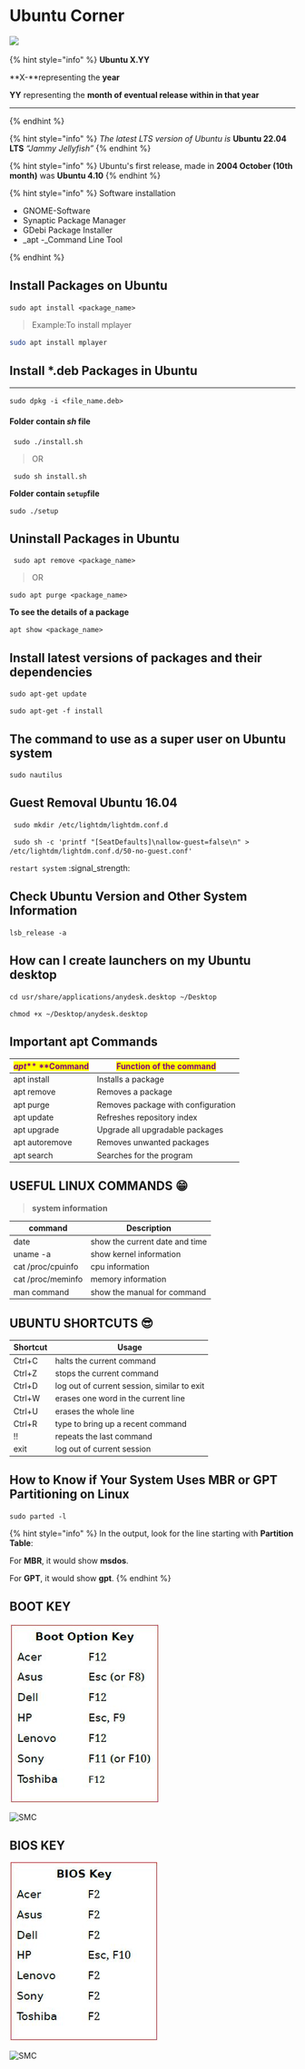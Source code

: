 # Ubuntu Corner

![](../.gitbook/assets/ubuntu\_plain\_wordmark\_logo\_icon\_146632.png)

{% hint style="info" %}
**Ubuntu X.YY**

**X-**representing the **year**

**YY** representing the **month of eventual release within in that year**

****
{% endhint %}

{% hint style="info" %}
_The latest LTS version of Ubuntu is_ **Ubuntu 22.04 LTS** _“_Jammy Jellyfish_”_
{% endhint %}

{% hint style="info" %}
Ubuntu's first release, made in **2004 October (10th month)** was **Ubuntu 4.10**
{% endhint %}

{% hint style="info" %}
Software installation

* GNOME-Software
* Synaptic Package Manager
* GDebi Package Installer
* _apt -_Command Line Tool


{% endhint %}

## Install Packages on Ubuntu

```shell
sudo apt install <package_name>
```

> Example:To install mplayer

```bash
sudo apt install mplayer
```

## Install \*.deb Packages in Ubuntu

****

```
sudo dpkg -i <file_name.deb>  
```

#### **Folder contain **_**sh**_** file**

```
 sudo ./install.sh
```

> &#x20;                                              OR

```
 sudo sh install.sh               
```

**Folder contain `setup`file**

```
sudo ./setup
```

## Uninstall Packages in Ubuntu

```
 sudo apt remove <package_name>                         
```

> &#x20;                                                OR

```
sudo apt purge <package_name>
```

**To see the details of a package**

```
apt show <package_name>
```

## Install **latest versions of packages and their dependencies**

```
sudo apt-get update
```

```
sudo apt-get -f install
```

## **The command to use as a super user on Ubuntu system**

```
sudo nautilus
```

## &#x20;**Guest Removal Ubuntu 16.04**

```
 sudo mkdir /etc/lightdm/lightdm.conf.d
```



```
 sudo sh -c 'printf "[SeatDefaults]\nallow-guest=false\n" > /etc/lightdm/lightdm.conf.d/50-no-guest.conf'
```

`restart system` :signal\_strength:&#x20;

## &#x20;Check Ubuntu Version and Other System Information

```
lsb_release -a
```

## How can I create launchers on my Ubuntu desktop

```
cd usr/share/applications/anydesk.desktop ~/Desktop
```

```
chmod +x ~/Desktop/anydesk.desktop
```

## Important apt Commands

| _<mark style="color:purple;">**apt**</mark>_<mark style="color:purple;">** **</mark><mark style="color:purple;">**Command**</mark> | <mark style="color:purple;">**Function of the command**</mark> |
| ---------------------------------------------------------------------------------------------------------------------------------- | -------------------------------------------------------------- |
| apt install                                                                                                                        | Installs a package                                             |
| apt remove                                                                                                                         | Removes a package                                              |
| apt purge                                                                                                                          | Removes package with configuration                             |
| apt update                                                                                                                         | Refreshes repository index                                     |
| apt upgrade                                                                                                                        | Upgrade all upgradable packages                                |
| apt autoremove                                                                                                                     | Removes unwanted packages                                      |
| apt search                                                                                                                         | Searches for the program                                       |

## USEFUL LINUX COMMANDS :grin:&#x20;

> **system information**

| **command**       | **Description**                |
| ----------------- | ------------------------------ |
| date              | show the current date and time |
| uname -a          |  show kernel information       |
| cat /proc/cpuinfo |  cpu information               |
| cat /proc/meminfo | memory information             |
| man command       | show the manual for command    |

## UBUNTU SHORTCUTS :sunglasses:&#x20;

| **Shortcut** | **Usage**                                   |
| ------------ | ------------------------------------------- |
| Ctrl+C       | halts the current command                   |
| Ctrl+Z       | stops the current command                   |
| Ctrl+D       | log out of current session, similar to exit |
| Ctrl+W       | erases one word in the current line         |
| Ctrl+U       | erases the whole line                       |
| Ctrl+R       |  type to bring up a recent command          |
| !!           | repeats the last command                    |
| exit         | log out of current session                  |

## How to Know if Your System Uses MBR or GPT Partitioning on  Linux

```
sudo parted -l
```

{% hint style="info" %}
&#x20;In the output, look for the line starting with **Partition Table**:

&#x20;For **MBR**, it would show **msdos**.

&#x20;For **GPT**, it would show **gpt**.
{% endhint %}

## BOOT KEY

![](../.gitbook/assets/boot.JPG)

![SMC](https://img.shields.io/badge/%20courtesy-KITE-120078)

## BIOS KEY

![](../.gitbook/assets/bios.JPG)

![SMC](https://img.shields.io/badge/%20courtesy-KITE-120078)
